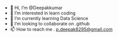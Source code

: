 - 👋 Hi, I’m @Deepakkumar
- 👀 I’m interested in learn coding
- 🌱 I’m currently learning Data Science
- 💞️ I’m looking to collaborate on .github
- 📫 How to reach me . p.deepak8295@gmail.com

<!---
Deepak8295/Deepak8295 is a ✨ special ✨ repository because its `README.md` (this file) appears on your GitHub profile.
You can click the Preview link to take a look at your changes.
--->
